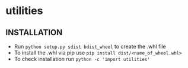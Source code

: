 # utilities

## INSTALLATION

* Run `python setup.py sdist bdist_wheel` to create the .whl file
* To install the .whl via pip use `pip install dist/<name_of_wheel.whl>`
* To check installation run `python -c 'import utilities'`
